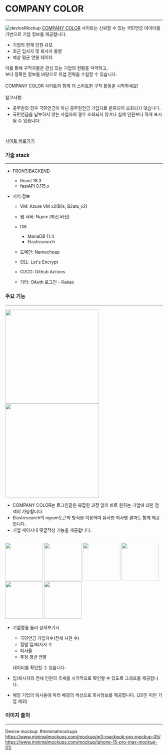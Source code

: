 # COMPANY COLOR

---

![deviceMockup](https://github.com/user-attachments/assets/85f99092-7ffa-4326-9f2c-74c7264a3638)
<a href='https://companycolor.site'>COMPANY COLOR</a> 사이트는 신뢰할 수 있는 국민연금 데이터를 기반으로 기업 정보를 제공합니다.<br>
  - 기업의 현재 인원 규모<br>
  - 최근 입사자 및 퇴사자 동향<br>
  - 예상 평균 연봉 데이터<br>

이를 통해 구직자들은 관심 있는 기업의 현황을 파악하고, <br>
보다 정확한 정보를 바탕으로 취업 전략을 수립할 수 있습니다.<br>
<br>
COMPANY COLOR 사이트와 함께 더 스마트한 구직 활동을 시작하세요!<br>
<br>
참고사항:<br>
- 공무원의 경우 국민연금이 아닌 공무원연금 가입자로 분류되어 조회되지 않습니다.<br>
- 국민연금을 납부하지 않는 사업자의 경우 조회되지 않거나 실제 인원보다 적게 표시될 수 있습니다.<br>
<br>

<a href='https://companycolor.site'>사이트 바로가기</a>

### 기술 stack

---
- FRONT/BACKEND 
  - React 18.3
  - fastAPI 0.115.x
  
- 서버 정보
  - VM: Azure VM x2(B1s, B2ats_v2)
  - 웹 서버: Nginx (최신 버전)
  - DB: 
    - MariaDB 11.4
    - Elasticsearch
  - 도메인: Namecheap
  - SSL: Let's Encrypt
  - CI/CD: Github Actions

  - 기타: OAuth 로그인 - Kakao



### 주요 기능

---
<img src="https://github.com/user-attachments/assets/bc20371e-de9f-4fdd-8fe3-a8a6ad523edc" width="300px">
<img src="https://github.com/user-attachments/assets/0ca05e8e-614c-4e46-b3c2-e5f0196d5403" width="300px">
<br>

- COMPANY COLOR는 로그인같은 복잡한 과정 없이 바로 원하는 기업에 대한 검색이 가능합니다. 
- Elasticsearch의 ngram토큰화 방식을 이용하여 유사한 회사명 결과도 함께 제공됩니다. 
- 기업 페이지내 댓글작성 기능을 제공합니다.

<br>
<img src="https://github.com/user-attachments/assets/05c7c7de-fb16-4b9d-a924-d2011c3d1d43" width="120px">
<img src="https://github.com/user-attachments/assets/939c01f1-9f50-4247-9a89-50d8062e0ee6" width="120px">
<img src="https://github.com/user-attachments/assets/83351290-d405-4c04-8dba-df1587e7ce79" width="120px">
<img src="https://github.com/user-attachments/assets/eaf74ef8-df42-4fe6-b163-1137c4c1490c" width="120px">
<img src="https://github.com/user-attachments/assets/9f9d0600-3437-4cd4-bd49-b5a53427892b" width="120px">
<img src="https://github.com/user-attachments/assets/487fc66b-a7a0-497e-95ef-cfe21c78fc9b" width="120px">
<br>

- 기업명을 눌러 상세보기시
  - 국민연금 가입자수(전체 사원 수)
  - 월별 입/퇴사자 수
  - 퇴사율
  - 추정 평균 연봉
  
  데이터를 확인할 수 있습니다.

- 입/퇴사자와 전체 인원의 추세를 시각적으로 확인할 수 있도록 그래프를 제공합니다.
- 해당 기업의 퇴사율에 따라 배경의 색상으로 회사정보를 제공합니다. (20인 미만 기업 제외)


### 이미지 출처

---
Device mockup: #minimalmockups <br>
https://www.minimalmockups.com/mockup/m3-macbook-pro-mockup-05/ <br>
https://www.minimalmockups.com/mockup/iphone-15-pro-max-mockup-01/ <br>
